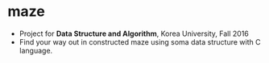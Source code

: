 # maze
 * Project for **Data Structure and Algorithm**, Korea University, Fall 2016
 * Find your way out in constructed maze using soma data structure with C language. 

